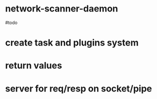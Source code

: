 # network-scanner-daemon

#todo
# create task and plugins system
# return values
# server for req/resp on socket/pipe